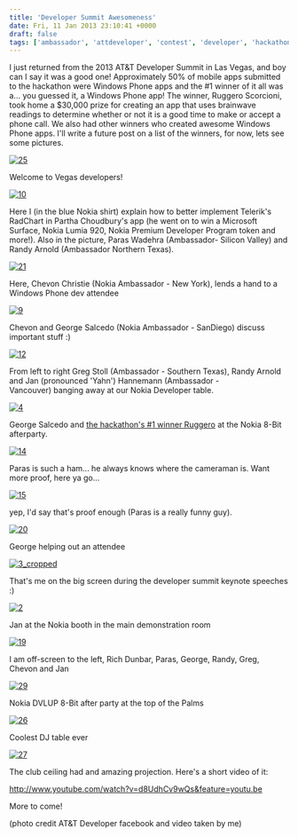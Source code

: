 ```yaml
---
title: 'Developer Summit Awesomeness'
date: Fri, 11 Jan 2013 23:10:41 +0000
draft: false
tags: ['ambassador', 'attdeveloper', 'contest', 'developer', 'hackathon', 'las vegas', 'Nokia official', 'windows phone']
---
```


I just returned from the 2013 AT&T Developer Summit in Las Vegas, and boy can I say it was a good one! Approximately 50% of mobile apps submitted to the hackathon were Windows Phone apps and the #1 winner of it all was a... you guessed it, a Windows Phone app! The winner, Ruggero Scorcioni, took home a $30,000 prize for creating an app that uses brainwave readings to determine whether or not it is a good time to make or accept a phone call. We also had other winners who created awesome Windows Phone apps. I'll write a future post on a list of the winners, for now, lets see some pictures.

[![25](http://nokiawpdev.files.wordpress.com/2013/01/25.jpg)](http://nokiawpdev.files.wordpress.com/2013/01/25.jpg)

Welcome to Vegas developers!

[![10](http://nokiawpdev.files.wordpress.com/2013/01/10.jpg?w=547)](http://nokiawpdev.files.wordpress.com/2013/01/10.jpg)

Here I (in the blue Nokia shirt) explain how to better implement Telerik's RadChart in Partha Choudbury's app (he went on to win a Microsoft Surface, Nokia Lumia 920, Nokia Premium Developer Program token and more!). Also in the picture, Paras Wadehra (Ambassador- Silicon Valley) and Randy Arnold (Ambassador Northern Texas).

[![21](http://nokiawpdev.files.wordpress.com/2013/01/21.jpg?w=547)](http://nokiawpdev.files.wordpress.com/2013/01/21.jpg)

Here, Chevon Christie (Nokia Ambassador - New York), lends a hand to a Windows Phone dev attendee

[![9](http://nokiawpdev.files.wordpress.com/2013/01/9.jpg?w=547)](http://nokiawpdev.files.wordpress.com/2013/01/9.jpg)

Chevon and George Salcedo (Nokia Ambassador - SanDiego) discuss important stuff :)

[![12](http://nokiawpdev.files.wordpress.com/2013/01/12.jpg?w=547)](http://nokiawpdev.files.wordpress.com/2013/01/12.jpg)

From left to right Greg Stoll (Ambassador - Southern Texas), Randy Arnold and Jan (pronounced 'Yahn') Hannemann (Ambassador - Vancouver) banging away at our Nokia Developer table.

[![4](http://nokiawpdev.files.wordpress.com/2013/01/4.jpg?w=547)](http://nokiawpdev.files.wordpress.com/2013/01/4.jpg)

George Salcedo and [the hackathon's #1 winner Ruggero](http://www.cnn.com/2013/01/10/opinion/ces-keen-bunny-ears/index.html?iref=allsearch) at the Nokia 8-Bit afterparty.

[![14](http://nokiawpdev.files.wordpress.com/2013/01/14.jpg?w=364)](http://nokiawpdev.files.wordpress.com/2013/01/14.jpg)

Paras is such a ham... he always knows where the cameraman is. Want more proof, here ya go...

[![15](http://nokiawpdev.files.wordpress.com/2013/01/151.jpg?w=364)](http://nokiawpdev.files.wordpress.com/2013/01/151.jpg)

yep, I'd say that's proof enough (Paras is a really funny guy).

[![20](http://nokiawpdev.files.wordpress.com/2013/01/20.jpg?w=547)](http://nokiawpdev.files.wordpress.com/2013/01/20.jpg)

George helping out an attendee

[![3_cropped](http://nokiawpdev.files.wordpress.com/2013/01/3_cropped.jpg?w=547)](http://nokiawpdev.files.wordpress.com/2013/01/3_cropped.jpg)

That's me on the big screen during the developer summit keynote speeches :)

[![2](http://nokiawpdev.files.wordpress.com/2013/01/2.jpg?w=547)](http://nokiawpdev.files.wordpress.com/2013/01/2.jpg)

Jan at the Nokia booth in the main demonstration room

[![19](http://nokiawpdev.files.wordpress.com/2013/01/19.jpg?w=547)](http://nokiawpdev.files.wordpress.com/2013/01/19.jpg)

I am off-screen to the left, Rich Dunbar, Paras, George, Randy, Greg, Chevon and Jan

[![29](http://nokiawpdev.files.wordpress.com/2013/01/29.jpg?w=547)](http://nokiawpdev.files.wordpress.com/2013/01/29.jpg)

Nokia DVLUP 8-Bit after party at the top of the Palms

[![26](http://nokiawpdev.files.wordpress.com/2013/01/26.jpg?w=547)](http://nokiawpdev.files.wordpress.com/2013/01/26.jpg)

Coolest DJ table ever

[![27](http://nokiawpdev.files.wordpress.com/2013/01/27.jpg?w=364)](http://nokiawpdev.files.wordpress.com/2013/01/27.jpg)

The club ceiling had and amazing projection. Here's a short video of it:

http://www.youtube.com/watch?v=d8UdhCv9wQs&feature=youtu.be

More to come!

(photo credit AT&T Developer facebook and video taken by me)